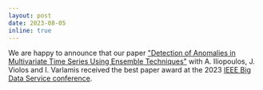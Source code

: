 ```yaml
---
layout: post
date: 2023-08-05
inline: true
---
```


We are happy to announce that our paper ["Detection of Anomalies in Multivariate Time Series Using Ensemble Techniques"](https://arxiv.org/pdf/2308.03171.pdf) with A. Iliopoulos, J. Violos and I. Varlamis received the best paper award at the 2023 [IEEE Big Data Service conference](https://ieeebigdataservice.com/). 
